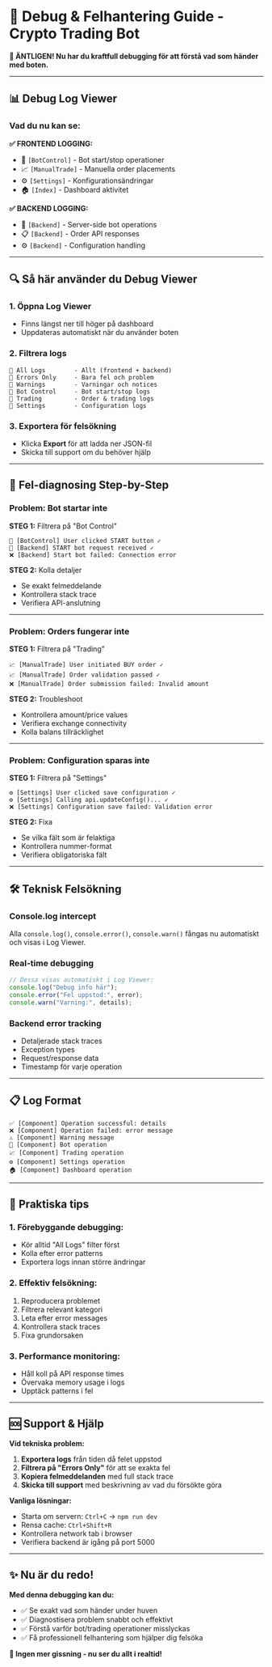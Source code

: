 # 🐛 Debug & Felhantering Guide - Crypto Trading Bot

**🎯 ÄNTLIGEN! Nu har du kraftfull debugging för att förstå vad som händer med boten.**

---

## 📊 Debug Log Viewer

### Vad du nu kan se:

**✅ FRONTEND LOGGING:**
- 🤖 `[BotControl]` - Bot start/stop operationer
- 📈 `[ManualTrade]` - Manuella order placements  
- ⚙️ `[Settings]` - Konfigurationsändringar
- 🏠 `[Index]` - Dashboard aktivitet

**✅ BACKEND LOGGING:**
- 🤖 `[Backend]` - Server-side bot operations
- 📋 `[Backend]` - Order API responses
- ⚙️ `[Backend]` - Configuration handling

---

## 🔍 Så här använder du Debug Viewer

### 1. **Öppna Log Viewer**
- Finns längst ner till höger på dashboard
- Uppdateras automatiskt när du använder boten

### 2. **Filtrera logs**
```
🔘 All Logs        - Allt (frontend + backend)
🔘 Errors Only     - Bara fel och problem  
🔘 Warnings        - Varningar och notices
🔘 Bot Control     - Bot start/stop logs
🔘 Trading         - Order & trading logs
🔘 Settings        - Configuration logs
```

### 3. **Exportera för felsökning**
- Klicka **Export** för att ladda ner JSON-fil
- Skicka till support om du behöver hjälp

---

## 🚨 Fel-diagnosing Step-by-Step

### **Problem: Bot startar inte**

**STEG 1:** Filtrera på "Bot Control"
```
🤖 [BotControl] User clicked START button ✓
🤖 [Backend] START bot request received ✓
❌ [Backend] Start bot failed: Connection error
```

**STEG 2:** Kolla detaljer
- Se exakt felmeddelande
- Kontrollera stack trace
- Verifiera API-anslutning

---

### **Problem: Orders fungerar inte** 

**STEG 1:** Filtrera på "Trading"
```
📈 [ManualTrade] User initiated BUY order ✓
📈 [ManualTrade] Order validation passed ✓
❌ [ManualTrade] Order submission failed: Invalid amount
```

**STEG 2:** Troubleshoot
- Kontrollera amount/price values
- Verifiera exchange connectivity  
- Kolla balans tillräcklighet

---

### **Problem: Configuration sparas inte**

**STEG 1:** Filtrera på "Settings"
```
⚙️ [Settings] User clicked save configuration ✓
⚙️ [Settings] Calling api.updateConfig()... ✓
❌ [Settings] Configuration save failed: Validation error
```

**STEG 2:** Fixa
- Se vilka fält som är felaktiga
- Kontrollera nummer-format
- Verifiera obligatoriska fält

---

## 🛠️ Teknisk Felsökning

### **Console.log intercept**
Alla `console.log()`, `console.error()`, `console.warn()` fångas nu automatiskt och visas i Log Viewer.

### **Real-time debugging**
```javascript
// Dessa visas automatiskt i Log Viewer:
console.log("Debug info här");
console.error("Fel uppstod:", error);
console.warn("Varning:", details);
```

### **Backend error tracking**
- Detaljerade stack traces
- Exception types
- Request/response data
- Timestamp för varje operation

---

## 📋 Log Format 

```
✅ [Component] Operation successful: details
❌ [Component] Operation failed: error message  
⚠️ [Component] Warning message
🤖 [Component] Bot operation
📈 [Component] Trading operation
⚙️ [Component] Settings operation
🏠 [Component] Dashboard operation
```

---

## 🎯 Praktiska tips

### **1. Förebyggande debugging:**
- Kör alltid "All Logs" filter först
- Kolla efter error patterns
- Exportera logs innan större ändringar

### **2. Effektiv felsökning:**
1. Reproducera problemet
2. Filtrera relevant kategori  
3. Leta efter error messages
4. Kontrollera stack traces
5. Fixa grundorsaken

### **3. Performance monitoring:**
- Håll koll på API response times
- Övervaka memory usage i logs
- Upptäck patterns i fel

---

## 🆘 Support & Hjälp

**Vid tekniska problem:**

1. **Exportera logs** från tiden då felet uppstod
2. **Filtrera på "Errors Only"** för att se exakta fel
3. **Kopiera felmeddelanden** med full stack trace
4. **Skicka till support** med beskrivning av vad du försökte göra

**Vanliga lösningar:**
- Starta om servern: `Ctrl+C` → `npm run dev`
- Rensa cache: `Ctrl+Shift+R` 
- Kontrollera network tab i browser
- Verifiera backend är igång på port 5000

---

## ✨ Nu är du redo!

**Med denna debugging kan du:**
- ✅ Se exakt vad som händer under huven
- ✅ Diagnostisera problem snabbt och effektivt  
- ✅ Förstå varför bot/trading operationer misslyckas
- ✅ Få professionell felhantering som hjälper dig felsöka

**🎉 Ingen mer gissning - nu ser du allt i realtid!**